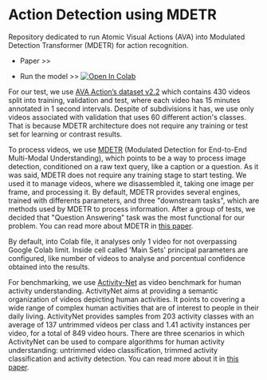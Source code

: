# Action Detection using MDETR
Repository dedicated to run Atomic Visual Actions (AVA) into Modulated Detection Transformer (MDETR) for action recognition.

* Paper >> 

* Run the model >> [![Open In Colab](https://colab.research.google.com/assets/colab-badge.svg)](https://colab.research.google.com/github/BHI-Research/AVA_MDETR/blob/main/examples/AVA_MDETR.ipynb)

For our test, we use [AVA Action’s dataset v2.2](https://research.google.com/ava/index.html) which contains 430 videos split into training, validation and test, where each video has 15 minutes annotated in 1 second intervals. Despite of subdivisions it has, we use only videos associated with validation that uses 60 different action's classes. That is because MDETR architecture does not require any training or test set for learning or contrast results.

To process videos, we use [MDETR](https://github.com/ashkamath/mdetr) (Modulated Detection for End-to-End Multi-Modal Understanding), which points to be a way to process image detection, conditioned on a raw text query, like a caption or a question. As it was said, MDETR does not require any training stage to start testing. We used it to manage videos, where we disassembled it, taking one image per frame, and processing it. By default, MDETR provides several engines, trained with differents parameters, and three "downstream tasks", which are methods used by MDETR to process information. After a group of tests, we decided that "Question Answering" task was the most functional for our problem. You can read more about MDETR in [this paper](https://arxiv.org/pdf/2104.12763v2.pdf).

By default, into Colab file, it analyses only 1 video for not overpassing Google Colab limit. Inside cell called 'Main Sets' principal parameters are configured, like number of videos to analyse and porcentual confidence obtained into the results.

For benchmarking, we use [Activity-Net](https://github.com/activitynet/ActivityNet) as video benchmark for human activity understanding. ActivityNet aims at providing a semantic organization of videos depicting human activities. It points to covering a wide range of complex human activities that are of interest to people in their daily living. ActivityNet provides samples from 203 activity classes with an average of 137 untrimmed videos per class and 1.41 activity instances per video, for a total of 849 video hours. There are three scenarios in which ActivityNet can be used to compare algorithms for human activity understanding: untrimmed video classification, trimmed activity classification and activity detection. You can read more about it in [this paper](https://www.cv-foundation.org/openaccess/content_cvpr_2015/papers/Heilbron_ActivityNet_A_Large-Scale_2015_CVPR_paper.pdf).
